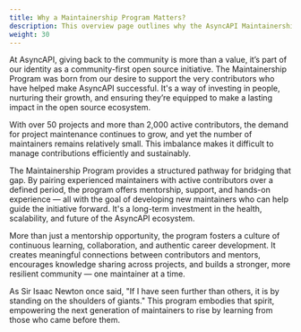 ```yaml
---
title: Why a Maintainership Program Matters?
description: This overview page outlines why the AsyncAPI Maintainership Program matters
weight: 30
---
```


At AsyncAPI, giving back to the community is more than a value, it’s part of our identity as a community-first open source initiative. The Maintainership Program was born from our desire to support the very contributors who have helped make AsyncAPI successful. It's a way of investing in people, nurturing their growth, and ensuring they’re equipped to make a lasting impact in the open source ecosystem.

With over 50 projects and more than 2,000 active contributors, the demand for project maintenance continues to grow, and yet the number of maintainers remains relatively small. This imbalance makes it difficult to manage contributions efficiently and sustainably.

The Maintainership Program provides a structured pathway for bridging that gap. By pairing experienced maintainers with active contributors over a defined period, the program offers mentorship, support, and hands-on experience — all with the goal of developing new maintainers who can help guide the initiative forward. It's a long-term investment in the health, scalability, and future of the AsyncAPI ecosystem.

More than just a mentorship opportunity, the program fosters a culture of continuous learning, collaboration, and authentic career development. It creates meaningful connections between contributors and mentors, encourages knowledge sharing across projects, and builds a stronger, more resilient community — one maintainer at a time.

As Sir Isaac Newton once said, "If I have seen further than others, it is by standing on the shoulders of giants." This program embodies that spirit, empowering the next generation of maintainers to rise by learning from those who came before them.